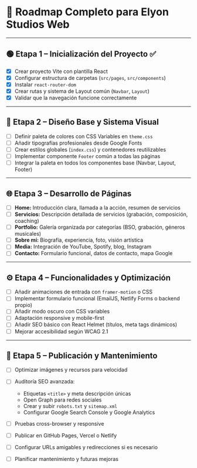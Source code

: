 # 🚀 Roadmap Completo para Elyon Studios Web

---

## 🟢 Etapa 1 – Inicialización del Proyecto ✅

- [x] Crear proyecto Vite con plantilla React  
- [x] Configurar estructura de carpetas (`src/pages`, `src/components`)  
- [x] Instalar `react-router-dom`  
- [x] Crear rutas y sistema de Layout común (`Navbar`, `Layout`)  
- [x] Validar que la navegación funcione correctamente  

---

## 🎨 Etapa 2 – Diseño Base y Sistema Visual

- [ ] Definir paleta de colores con CSS Variables en `theme.css`  
- [ ] Añadir tipografías profesionales desde Google Fonts  
- [ ] Crear estilos globales (`index.css`) y contenedores reutilizables  
- [ ] Implementar componente `Footer` común a todas las páginas  
- [ ] Integrar la paleta en todos los componentes base (Navbar, Layout, Footer)  

---

## 🌐 Etapa 3 – Desarrollo de Páginas

- [ ] **Home:** Introducción clara, llamada a la acción, resumen de servicios  
- [ ] **Servicios:** Descripción detallada de servicios (grabación, composición, coaching)  
- [ ] **Portfolio:** Galería organizada por categorías (BSO, grabación, géneros musicales)  
- [ ] **Sobre mí:** Biografía, experiencia, foto, visión artística  
- [ ] **Media:** Integración de YouTube, Spotify, blog, Instagram  
- [ ] **Contacto:** Formulario funcional, datos de contacto, mapa Google  

---

## ⚙️ Etapa 4 – Funcionalidades y Optimización

- [ ] Añadir animaciones de entrada con `framer-motion` o CSS  
- [ ] Implementar formulario funcional (EmailJS, Netlify Forms o backend propio)  
- [ ] Añadir modo oscuro con CSS variables  
- [ ] Adaptación responsive y mobile-first  
- [ ] Añadir SEO básico con React Helmet (títulos, meta tags dinámicos)  
- [ ] Mejorar accesibilidad según WCAG 2.1  

---

## 🚀 Etapa 5 – Publicación y Mantenimiento

- [ ] Optimizar imágenes y recursos para velocidad  
- [ ] Auditoría SEO avanzada:  
  - Etiquetas `<title>` y meta descripción únicas  
  - Open Graph para redes sociales  
  - Crear y subir `robots.txt` y `sitemap.xml`  
  - Configurar Google Search Console y Google Analytics  
- [ ] Pruebas cross-browser y responsive  
- [ ] Publicar en GitHub Pages, Vercel o Netlify  
- [ ] Configurar URLs amigables y redirecciones si es necesario  
- [ ] Planificar mantenimiento y futuras mejoras  

